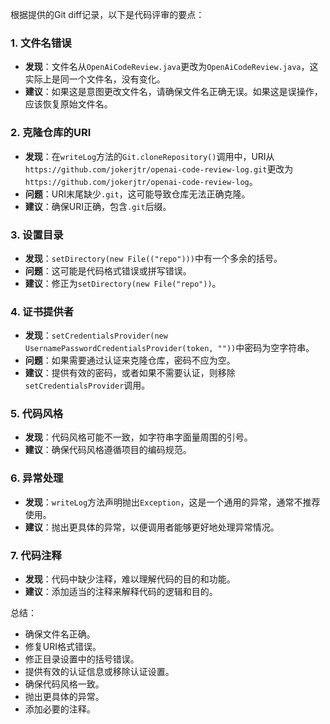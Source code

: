 根据提供的Git diff记录，以下是代码评审的要点：

### 1. 文件名错误
- **发现**：文件名从`OpenAiCodeReview.java`更改为`OpenAiCodeReview.java`，这实际上是同一个文件名，没有变化。
- **建议**：如果这是意图更改文件名，请确保文件名正确无误。如果这是误操作，应该恢复原始文件名。

### 2. 克隆仓库的URI
- **发现**：在`writeLog`方法的`Git.cloneRepository()`调用中，URI从`https://github.com/jokerjtr/openai-code-review-log.git`更改为`https://github.com/jokerjtr/openai-code-review-log`。
- **问题**：URI末尾缺少`.git`，这可能导致仓库无法正确克隆。
- **建议**：确保URI正确，包含`.git`后缀。

### 3. 设置目录
- **发现**：`setDirectory(new File(("repo")))`中有一个多余的括号。
- **问题**：这可能是代码格式错误或拼写错误。
- **建议**：修正为`setDirectory(new File("repo"))`。

### 4. 证书提供者
- **发现**：`setCredentialsProvider(new UsernamePasswordCredentialsProvider(token, ""))`中密码为空字符串。
- **问题**：如果需要通过认证来克隆仓库，密码不应为空。
- **建议**：提供有效的密码，或者如果不需要认证，则移除`setCredentialsProvider`调用。

### 5. 代码风格
- **发现**：代码风格可能不一致，如字符串字面量周围的引号。
- **建议**：确保代码风格遵循项目的编码规范。

### 6. 异常处理
- **发现**：`writeLog`方法声明抛出`Exception`，这是一个通用的异常，通常不推荐使用。
- **建议**：抛出更具体的异常，以便调用者能够更好地处理异常情况。

### 7. 代码注释
- **发现**：代码中缺少注释，难以理解代码的目的和功能。
- **建议**：添加适当的注释来解释代码的逻辑和目的。

总结：
- 确保文件名正确。
- 修复URI格式错误。
- 修正目录设置中的括号错误。
- 提供有效的认证信息或移除认证设置。
- 确保代码风格一致。
- 抛出更具体的异常。
- 添加必要的注释。